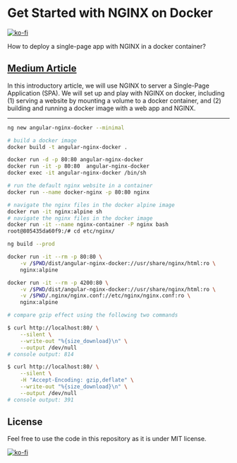 # Get Started with NGINX on Docker

[![ko-fi](https://ko-fi.com/img/githubbutton_sm.svg)](https://ko-fi.com/I3I63W4OK)

How to deploy a single-page app with NGINX in a docker container?

## [Medium Article](https://codeburst.io/get-started-with-nginx-on-docker-907e5c0c9f3a)

In this introductory article, we will use NGINX to server a Single-Page Application (SPA). We will set up and play with NGINX on docker, including (1) serving a website by mounting a volume to a docker container, and (2) building and running a docker image with a web app and NGINX.

---

```bash
ng new angular-nginx-docker --minimal

# build a docker image
docker build -t angular-nginx-docker .

docker run -d -p 80:80 angular-nginx-docker
docker run -it -p 80:80  angular-nginx-docker
docker exec -it angular-nginx-docker /bin/sh
```

```bash
# run the default nginx website in a container
docker run --name docker-nginx -p 80:80 nginx

# navigate the nginx files in the docker alpine image
docker run -it nginx:alpine sh
# navigate the nginx files in the docker image
docker run -it --name nginx-container -P nginx bash
root@805435da60f9:/# cd etc/nginx/

```

```bash
ng build --prod

docker run -it --rm -p 80:80 \
    -v /$PWD/dist/angular-nginx-docker://usr/share/nginx/html:ro \
    nginx:alpine

docker run -it --rm -p 4200:80 \
    -v /$PWD/dist/angular-nginx-docker://usr/share/nginx/html:ro \
    -v /$PWD/.nginx/nginx.conf://etc/nginx/nginx.conf:ro \
    nginx:alpine

```

```bash
# compare gzip effect using the following two commands

$ curl http://localhost:80/ \
    --silent \
    --write-out "%{size_download}\n" \
    --output /dev/null
# console output: 814

$ curl http://localhost:80/ \
    --silent \
    -H "Accept-Encoding: gzip,deflate" \
    --write-out "%{size_download}\n" \
    --output /dev/null
# console output: 391
```

## License

Feel free to use the code in this repository as it is under MIT license.

[![ko-fi](https://ko-fi.com/img/githubbutton_sm.svg)](https://ko-fi.com/I3I63W4OK)
